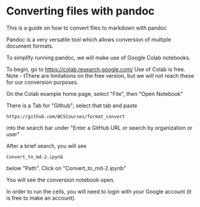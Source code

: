# Converting files with pandoc
This is a guide on how to convert files to markdown with pandoc

Pandoc is a very versatile tool which allows conversion of multiple document formats. 

To simplify running pandoc, we will make use of Google Colab notebooks. 

To begin, go to https://colab.research.google.com/ 
Use of Colab is free. Note - tThere are limitations on the free version, but we will not reach these for our conversion purposes. 

On the Colab example home page, select "File", then "Open Notebook"

There is a Tab for "Github"; select that tab and paste 
```
https://github.com/WCSCourses/format_convert
```
into the search bar under "Enter a GitHub URL or search by organization or user" 

After a brief search, you will see
```
Convert_to_md-2.ipynb
```
below "Path". Click on "Convert_to_md-2.ipynb"

You will see the conversion notebook open.

In order to run the cells, you will need to login with your Google account (it is free to make an account).
